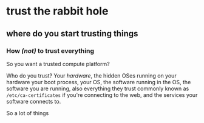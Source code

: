 # trust the rabbit hole

## where do you start trusting things

### How _(not)_ to trust everything

So you want a trusted compute platform?

Who do you trust?
Your _hardware_, the hidden OSes running on your hardware
your boot process, your OS,
the software running in the OS,
the software you are running,
also everything they trust
commonly known as `/etc/ca-certificates` if you're connecting to the web,
and the services your software connects to.

So a lot of things